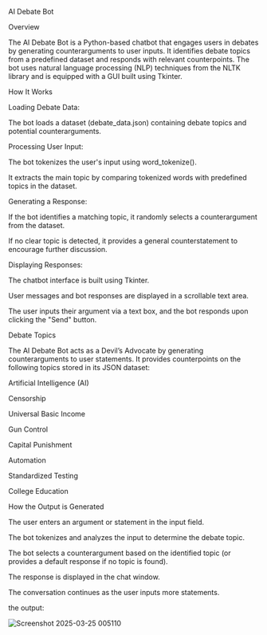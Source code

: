 AI Debate Bot  

Overview 

The AI Debate Bot is a Python-based chatbot that engages users in debates by generating counterarguments to user inputs. It identifies debate topics from a predefined dataset and responds with relevant counterpoints. The bot uses natural language processing (NLP) techniques from the NLTK library and is equipped with a GUI built using Tkinter. 

How It Works 

Loading Debate Data: 

The bot loads a dataset (debate_data.json) containing debate topics and potential counterarguments. 

Processing User Input: 

The bot tokenizes the user's input using word_tokenize(). 

It extracts the main topic by comparing tokenized words with predefined topics in the dataset. 

Generating a Response: 

If the bot identifies a matching topic, it randomly selects a counterargument from the dataset. 

If no clear topic is detected, it provides a general counterstatement to encourage further discussion. 

Displaying Responses: 

The chatbot interface is built using Tkinter. 

User messages and bot responses are displayed in a scrollable text area. 

The user inputs their argument via a text box, and the bot responds upon clicking the "Send" button. 

Debate Topics 

The AI Debate Bot acts as a Devil’s Advocate by generating counterarguments to user statements. It provides counterpoints on the following topics stored in its JSON dataset: 

Artificial Intelligence (AI) 

Censorship 

Universal Basic Income 

Gun Control 

Capital Punishment 

Automation 

Standardized Testing 

College Education 

How the Output is Generated 

The user enters an argument or statement in the input field. 

The bot tokenizes and analyzes the input to determine the debate topic. 

The bot selects a counterargument based on the identified topic (or provides a default response if no topic is found). 

The response is displayed in the chat window. 

The conversation continues as the user inputs more statements. 


the output:

![Screenshot 2025-03-25 005110](https://github.com/user-attachments/assets/87489769-ae8c-4303-8711-eb44595c7e54)


 
